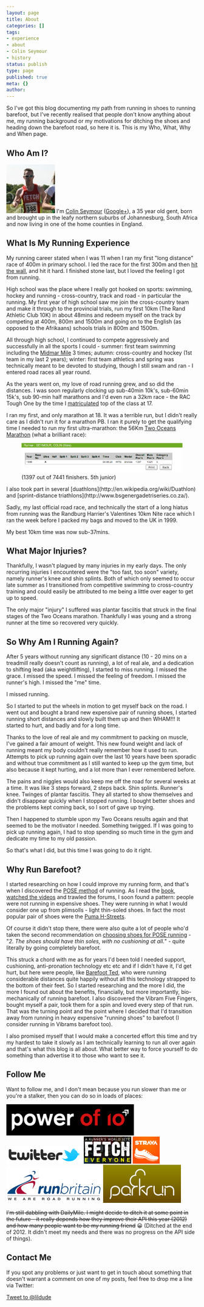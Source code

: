 ```yaml
---
layout: page
title: About
categories: []
tags:
- experience
- about
- Colin Seymour
- history
status: publish
type: page
published: true
meta: {}
author:
---
```


So I've got this blog documenting my path from running in shoes to running barefoot, but I've recently realised that people don't know anything about me, my running background or my motivations for ditching the shoes and heading down the barefoot road, so here it is.  This is my Who, What, Why and When page.

## Who Am I?

<img class="alignleft" alt="Colin Seymour" src="/assets/photo.jpg" width="128" height="128" /> I'm [Colin Seymour](http://colinseymour.co.uk) ([Google+](https://plus.google.com/114832296216697565318)), a 35 year old gent, born and brought up in the leafy northern suburbs of Johannesburg, South Africa and now living in one of the home counties in England.

## What Is My Running Experience

My running career stated when I was 11 when I ran my first "long distance" race of 400m in primary school.  I led the race for the first 300m and then [hit the wall](http://en.wikipedia.org/wiki/Hit_the_wall), and hit it hard.  I finished stone last, but I loved the feeling I got from running.

High school was the place where I really got hooked on sports: swimming, hockey and running - cross-country, track and road - in particular the running.  My first year of high school saw me join the cross-country team and make it through to the provincial trials, run my first 10km (The Rand Athletic Club 10K) in about 48mins and redeem myself on the track by competing at 400m, 800m and 1500m and going on to the English (as opposed to the Afrikaans) schools trials in 800m and 1500m.

All through high school, I continued to compete aggressively and successfully in all the sports I could -  summer: first team swimming including the [Midmar Mile](http://www.midmarmile.co.za/) 3 times; autumn: cross-country and hockey (1st team in my last 2 years); winter: first team athletics and spring was technically meant to be devoted to studying, though I still swam and ran - I entered road races all year round.

As the years went on, my love of road running grew, and so did the distances.  I was soon regularly clocking up sub-40min 10k's, sub-60min 15k's, sub 90-min half marathons and I'd even run a 32km race - the RAC Tough One by the time I [matriculated](http://en.wikipedia.org/wiki/Matriculation_(South_Africa)) top of the class at 17.

I ran my first, and only marathon at 18.  It was a terrible run, but I didn't really care as I didn't run it for a marathon PB. I ran it purely to get the qualifying time I needed to run my first ultra-marathon: the 56Km [Two Oceans Marathon](http://www.twooceansmarathon.org.za/) (what a brilliant race):

[<figure class="center" >![Colin Seymour](/assets/2OceansResults.png)](http://admin.twooceansmarathon.org.za/HistoryList.aspx?RunnerCode=39205)<figcaption>(1397 out of 7441 finishers.  5th junior)</figcaption></figure>
<p>I also took part in several [duathlons](http://en.wikipedia.org/wiki/Duathlon) and [sprint-distance triathlons](http://www.bsgenergadetriseries.co.za/).

Sadly, my last official road race, and technically the start of a long hiatus from running was the Randburg Harrier's Valentines 10km Nite race which I ran the week before I packed my bags and moved to the UK in 1999.

My best 10km time was now sub-37mins.

## What Major Injuries?

Thankfully, I wasn't plagued by many injuries in my early days.  The only recurring injuries I encountered were the "too fast, too soon" variety, namely runner's knee and shin splints.  Both of which only seemed to occur late summer as I transitioned from competitive swimming to cross-country training and could easily be attributed to me being a little over eager to get up to speed.

The only major "injury" I suffered was plantar fasciitis that struck in the final stages of the Two Oceans marathon. Thankfully I was young and a strong runner at the time so recovered very quickly.

## So Why Am I Running Again?

After 5 years without running any significant distance (10 - 20 mins on a treadmill really doesn't count as running), a lot of real ale, and a dedication to shifting lead (aka weightlifting), I started to miss running.  I missed the grace.  I missed the speed.  I missed the feeling of freedom. I missed the runner's high. I missed the "me" time.

I missed running.

So I started to put the wheels in motion to get myself back on the road.  I went out and bought a brand new expensive pair of running shoes, I started running short distances and slowly built them up and then WHAM!!! It started to hurt, and badly and for a long time.

Thanks to the love of real ale and my commitment to packing on muscle, I've gained a fair amount of weight. This new found weight and lack of running meant my body couldn't really remember how it used to run.  Attempts to pick up running again over the last 10 years have been sporadic and without true commitment as I still wanted to keep up the gym time, but also because it kept hurting, and a lot more than I ever remembered before.

The pains and niggles would also keep me off the road for several weeks at a time.  It was like 3 steps forward, 2 steps back. Shin splints. Runner's knee. Twinges of plantar fasciitis.  They all started to show themselves and didn't disappear quickly when I stopped running.  I bought better shoes and the problems kept coming back, so I sort of gave up trying.

Then I happened to stumble upon my Two Oceans results again and that seemed to be the motivator I needed.  Something twigged.  If I was going to pick up running again, I had to stop spending so much time in the gym and dedicate my time to my old passion.

So that's what I did, but this time I was going to do it right.

## Why Run Barefoot?

I started researching on how I could improve my running form, and that's when I discovered the [POSE method](http://www.posetech.com/) of running.  As I read the [book](http://www.amazon.co.uk/Pose-Method-Running-Nicholas-Romanov/dp/0972553703/?tag=costest-21), [watched the videos](http://www.youtube.com/user/posetv) and trawled the forums, I soon found a pattern: people were not running in expensive shoes.  They were running in what I would consider one up from plimsolls - light thin-soled shoes. In fact the most popular pair of shoes were the [Puma H-Streets](http://www1.store.puma.com/ProductDirectAction.do?colorStylePK=QPMcRC8COFdbzbyDOhAPHb-1&headline=Sneakers&from=vhnEP0siwD7azbyDOhAPHb-142&cpk=VsTPVF1iW9mzSXDTQc7G68-601).

Of course it didn't stop there, there were also quite a lot of people who'd taken the second recommendation on [choosing shoes for POSE running](http://www.posetech.com/runningshoes/how_to_choose_best_running_shoes_for_you.html) - "_2. The shoes should have thin soles, with no cushioning at all._" - quite literally by going completely barefoot.

This struck a chord with me as for years I'd been told I needed support, cushioning, anti-pronation technology etc etc and if I didn't have it, I'd get hurt, but here were people, like [Barefoot Ted](http://barefootted.com/), who were running considerable distances quite happily without all this technology strapped to the bottom of their feet. So I started researching and the more I did, the more I found out about the benefits, financially, but more importantly, bio-mechanically of running barefoot.  I also discovered the Vibram Five Fingers, bought myself a pair, took them for a spin and loved every step of that run.  That was the turning point and the point where I decided that I'd transition away from running in heavy expensive "running shoes" to barefoot (I consider running in Vibrams barefoot too).

I also promised myself that I would make a concerted effort this time and try my hardest to take it slowly as I am technically learning to run all over again and that's what this blog is all about.  What better way to force yourself to do something than advertise it to those who want to see it.

## Follow Me

Want to follow me, and I don't mean because you run slower than me or you're a stalker, then you can do so in loads of places:

<div class="center about_follow">
  <a href="http://www.thepowerof10.info/athletes/profile.aspx?athleteid=246985" target="_blank"><img alt="Power of 10" src="/assets/powerof10.png" width="336" height="82" /></a><br />
  <a href="http://twitter.com/lildude" target="_blank"><img alt="Twitter" src="/assets/twitter.png" width="200" height="46" /></a>
  <a href="http://www.fetcheveryone.com/userprofile.php?id=32814" target="_blank"><img alt="FetchEveryone" src="/assets/fetcheveryone.png" width="125" height="71" /></a>
  <a href="http://app.strava.com/athletes/1295848" target="_blank"><img alt="StravaRun.jpg" src="/assets/StravaRun.jpg" width="71" height="71" /></a>
  <a href="http://www.runbritainrankings.com/runners/profile.aspx?athleteid=246985" target="_blank"><img alt="runbritain" src="/assets/runbritain.png" width="251" height="94" /></a>
  <a href="http://www.parkrun.org.uk/athleteresultshistory?athleteNumber=73185" target="_blank"><img alt="parkrun" src="/assets/parkrun.png" width="205" height="100" /></a>
</div>


<del>I'm still dabbling with DailyMile. I might decide to ditch it at some point in the future - it really depends how they improve their API this year (2012) and how many people want to be my running friend</del> :grinning:  (Ditched at the end of 2012. It didn't meet my needs and there was no progress on the API side of things).

## Contact Me

If you spot any problems or just want to get in touch about something that doesn't warrant a comment on one of my posts, feel free to drop me a line via Twitter:

<p class="center"><a href="https://twitter.com/intent/tweet?screen_name=lildude" class="twitter-mention-button" data-size="large" data-related="lildude">Tweet to @lildude</a></p>
<script>!function(d,s,id){var js,fjs=d.getElementsByTagName(s)[0],p=/^http:/.test(d.location)?'http':'https';if(!d.getElementById(id)){js=d.createElement(s);js.id=id;js.src=p+'://platform.twitter.com/widgets.js';fjs.parentNode.insertBefore(js,fjs);}}(document, 'script', 'twitter-wjs');</script>
